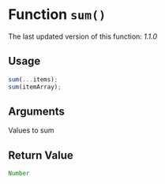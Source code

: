 # Function `sum()`
The last updated version of this function: *1.1.0*
## Usage
```javascript
sum(...items);
sum(itemArray);
```
## Arguments
Values to sum
## Return Value
```javascript
Number
```
